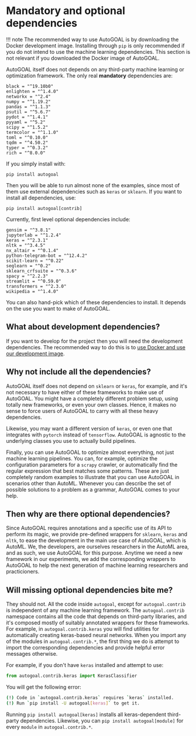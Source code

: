 # Mandatory and optional dependencies

!!! note
    The recommended way to use AutoGOAL is by downloading the Docker development image. 
    Installing through `pip` is only recommended if you do not intend to use the machine learning dependencies.
    This section is not relevant if you downloaded the Docker image of AutoGOAL.

AutoGOAL itself does not depends on any third-party machine learning or optimization framework. The only real **mandatory** dependencies are:

    black = "^19.10b0"
    enlighten = "^1.4.0"
    networkx = "^2.4"
    numpy = "^1.19.2"
    pandas = "^1.1.3"
    psutil = "^5.6.7"
    pydot = "^1.4.1"
    pyyaml = "^5.2"
    scipy = "^1.5.2"
    termcolor = "^1.1.0"
    toml = "^0.10.0"
    tqdm = "^4.50.2"
    typer = "^0.3.2"
    rich = "^8.0.0"

If you simply install with:

    pip install autogoal

Then you will be able to run almost none of the examples, since most of them use external dependencies such as `keras` or `sklearn`. If you want to install all dependencies, use:

    pip install autogoal[contrib]

Currently, first level optional dependencies include:

    gensim = "^3.8.1"
    jupyterlab = "^1.2.4"
    keras = "^2.3.1"
    nltk = "^3.4.5"
    nx_altair = "^0.1.4"
    python-telegram-bot = "^12.4.2"
    scikit-learn = "^0.22"
    seqlearn = "^0.2"
    sklearn_crfsuite = "^0.3.6"
    spacy = "^2.2.3"
    streamlit = "^0.59.0"
    transformers = "^2.3.0"
    wikipedia = "^1.4.0"

You can also hand-pick which of these dependencies to install. It depends on the use you want to make of AutoGOAL.

## What about development dependencies?

If you want to develop for the project then you will need the development dependencies. The recommended way to do this is to [use Docker and use our development image](../contributing).

## Why not include all the dependencies?

AutoGOAL itself does not depend on `sklearn` or `keras`, for example, and it's not necessary to have either of these frameworks to make use of AutoGOAL. You might have a completely different problem setup, using totally new frameworks, or even your own classes. Hence, it makes no sense to force users of AutoGOAL to carry with all these heavy dependencies.

Likewise, you may want a different version of `keras`, or even one that integrates with `pytorch` instead of `tensorflow`. AutoGOAL is agnostic to the underlying classes you use to actually build pipelines.

Finally, you can use AutoGOAL to optimize almost everything, not just machine learning pipelines. You can, for example, optimize the configuration parameters for a `scrapy` crawler, or automatically find the regular expression that best matches some patterns. These are just completely random examples to illustrate that you can use AutoGOAL in scenarios other than AutoML. Whenever you can describe the set of possible solutions to a problem as a grammar, AutoGOAL comes to your help.

## Then why are there optional dependencies?

Since AutoGOAL requires annotations and a specific use of its API to perform its magic, we provide pre-defined wrappers for `sklearn`, `keras` and `nltk`, to ease the development in the main use case of AutoGOAL, which is AutoML. We, the developers, are ourselves researchers in the AutoML area, and as such, we use AutoGOAL for this purpose. Anytime we need a new framework in our experiments, we add the corresponding wrappers to AutoGOAL to help the next generation of machine learning researchers and practicioners.

## Will missing optional dependencies bite me?

They should not. All the code inside `autogoal`, except for `autogoal.contrib` is independent of any machine learning framework. The `autogoal.contrib` namespace contains all the code that depends on third-party libraries, and it's composed mostly of suitably annotated wrappers for these frameworks. For example, in `autogoal.contrib.keras` you will find utilities for automatically creating keras-based neural networks. When you import any of the modules in `autogoal.contrib.*`, the first thing we do is attempt to import the corresponding dependencies and provide helpful error messages otherwise.

For example, if you don't have `keras` installed and attempt to use:

```python
from autogoal.contrib.keras import KerasClassifier
```

You will get the following error:

```bash
(!) Code in `autogoal.contrib.keras` requires `keras` installed.
(!) Run `pip install -U autogoal[keras]` to get it.
```

Running `pip install autogoal[keras]` installs all keras-dependent third-party dependencies. Likewise, you can `pip install autogoal[module]` for every `module` in `autogoal.contrib.*`.
